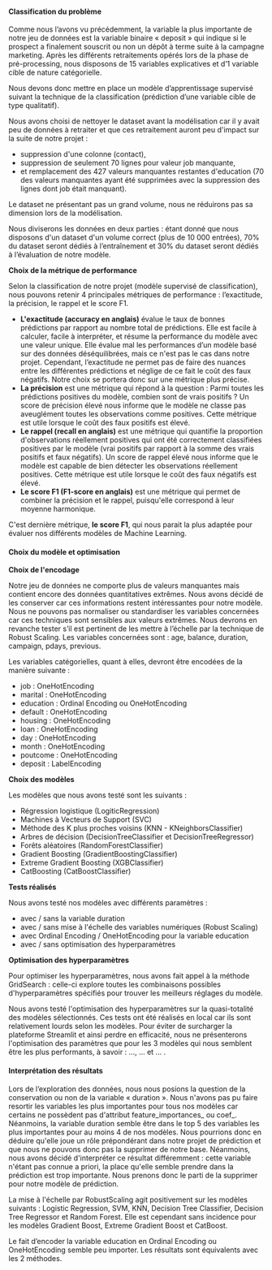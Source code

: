 #### Classification du problème

Comme nous l’avons vu précédemment, la variable la plus importante de notre jeu de données est la variable binaire « deposit » qui indique si le prospect a finalement souscrit ou non un dépôt à terme suite à la campagne marketing. Après les différents retraitements opérés lors de la phase de pré-processing, nous disposons de 15 variables explicatives et d’1 variable cible de nature catégorielle.

Nous devons donc mettre en place un modèle d’apprentissage supervisé suivant la technique de la classification (prédiction d’une variable cible de type qualitatif).

Nous avons choisi de nettoyer le dataset avant la modélisation car il y avait peu de données à retraiter et que ces retraitement auront peu d'impact sur la suite de notre projet :
* suppression d'une colonne (contact),
* suppression de seulement 70 lignes pour valeur job manquante,
* et remplacement des 427 valeurs manquantes restantes d'education (70 des valeurs manquantes ayant été supprimées avec la suppression des lignes dont job était manquant).

Le dataset ne présentant pas un grand volume, nous ne réduirons pas sa dimension lors de la modélisation.

Nous diviserons les données en deux parties : étant donné que nous disposons d'un dataset d'un volume correct (plus de 10 000 entrées), 70% du dataset seront dédiés à l’entraînement et 30% du dataset seront dédiés à l’évaluation de notre modèle.

**Choix de la métrique de performance**

Selon la classification de notre projet (modèle supervisé de classification), nous pouvons retenir 4 principales métriques de performance : l’exactitude, la précision, le rappel et le score F1.

* **L'exactitude (accuracy en anglais)** évalue le taux de bonnes prédictions par rapport au nombre total de prédictions. Elle est facile à calculer, facile à interpréter, et résume la performance du modèle avec une valeur unique. Elle évalue mal les performances d’un modèle basé sur des données déséquilibrées, mais ce n'est pas le cas dans notre projet. Cependant, l’exactitude ne permet pas de faire des nuances entre les différentes prédictions et néglige de ce fait le coût des faux négatifs. Notre choix se portera donc sur une métrique plus précise.
* **La précision** est une métrique qui répond à la question : Parmi toutes les prédictions positives du modèle, combien sont de vrais positifs ? Un score de précision élevé nous informe que le modèle ne classe pas aveuglément toutes les observations comme positives. Cette métrique est utile lorsque le coût des faux positifs est élevé.
* **Le rappel (recall en anglais)** est une métrique qui quantifie la proportion d'observations réellement positives qui ont été correctement classifiées positives par le modèle (vrai positifs par rapport à la somme des vrais positifs et faux négatifs). Un score de rappel élevé nous informe que le modèle est capable de bien détecter les observations réellement positives. Cette métrique est utile lorsque le coût des faux négatifs est élevé.
* **Le score F1 (F1-score en anglais)** est une métrique qui permet de combiner la précision et le rappel, puisqu'elle correspond à leur moyenne harmonique.

C'est dernière métrique, **le score F1**, qui nous parait la plus adaptée pour évaluer nos différents modèles de Machine Learning.


#### Choix du modèle et optimisation

**Choix de l'encodage**

Notre jeu de données ne comporte plus de valeurs manquantes mais contient encore des données quantitatives extrêmes. Nous avons décidé de les conserver car ces informations restent intéressantes pour notre modèle. Nous ne pouvons pas normaliser ou standardiser les variables concernées car ces techniques sont sensibles aux valeurs extrêmes. Nous devrons en revanche tester s’il est pertinent de les mettre à l’échelle par la technique de Robust Scaling. Les variables concernées sont : age, balance, duration, campaign, pdays, previous.

Les variables catégorielles, quant à elles, devront être encodées de la manière suivante :
* job : OneHotEncoding
* marital : OneHotEncoding
* education : Ordinal Encoding ou OneHotEncoding
* default : OneHotEncoding
* housing : OneHotEncoding
* loan : OneHotEncoding
* day : OneHotEncoding
* month : OneHotEncoding
* poutcome : OneHotEncoding
* deposit : LabelEncoding

**Choix des modèles**

Les modèles que nous avons testé sont les suivants :
* Régression logistique (LogiticRegression)
* Machines à Vecteurs de Support (SVC)
* Méthode des K plus proches voisins (KNN - KNeighborsClassifier)
* Arbres de décision (DecisionTreeClassifier et DecisionTreeRegressor)
* Forêts aléatoires (RandomForestClassifier)
* Gradient Boosting (GradientBoostingClassifier)
* Extreme Gradient Boosting (XGBClassifier)
* CatBoosting (CatBoostClassifier)

**Tests réalisés**

Nous avons testé nos modèles avec différents paramètres :
* avec / sans la variable duration
* avec / sans mise à l'échelle des variables numériques (Robust Scaling)
* avec Ordinal Encoding / OneHotEncoding pour la variable education
* avec / sans optimisation des hyperparamètres

**Optimisation des hyperparamètres**

Pour optimiser les hyperparamètres, nous avons fait appel à la méthode GridSearch : celle-ci explore toutes les combinaisons possibles d'hyperparamètres spécifiés pour trouver les meilleurs réglages du modèle.

Nous avons testé l'optimisation des hyperparamètres sur la quasi-totalité des modèles sélectionnés. Ces tests ont été réalisés en local car ils sont relativement lourds selon les modèles. Pour éviter de surcharger la plateforme Streamlit et ainsi perdre en efficacité, nous ne présenterons l'optimisation des paramètres que pour les 3 modèles qui nous semblent être les plus performants, à savoir : ..., ... et ... .


#### Interprétation des résultats

Lors de l’exploration des données, nous nous posions la question de la conservation ou non de la variable « duration ».
Nous n'avons pas pu faire resortir les variables les plus importantes pour tous nos modèles car certains ne possèdent pas d'attribut feature_importances_ ou coef_. Néanmoins, la variable duration semble être dans le top 5 des variables les plus importantes pour au moins 4 de nos modèles. Nous pourrions donc en déduire qu'elle joue un rôle prépondérant dans notre projet de prédiction et que nous ne pouvons donc pas la supprimer de notre base. Néanmoins, nous avons décidé d'interpréter ce résultat différemment : cette variable n'étant pas connue a priori, la place qu'elle semble prendre dans la prédiction est trop importante. Nous prenons donc le parti de la supprimer pour notre modèle de prédiction.

La mise à l'échelle par RobustScaling agit positivement sur les modèles suivants : Logistic Regression, SVM, KNN, Decision Tree Classifier, Decision Tree Regressor et Random Forest.
Elle est cependant sans incidence pour les modèles Gradient Boost, Extreme Gradient Boost et CatBoost.

Le fait d’encoder la variable education en Ordinal Encoding ou OneHotEncoding semble peu importer. Les résultats sont équivalents avec les 2 méthodes.

